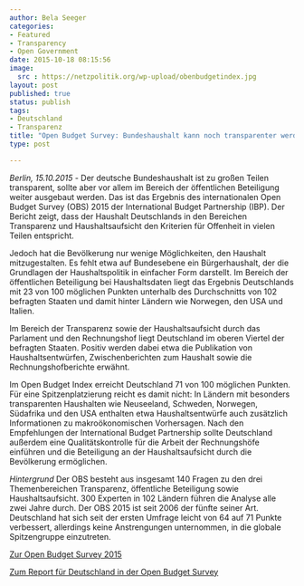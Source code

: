 ```yaml
---
author: Bela Seeger
categories:
- Featured
- Transparency
- Open Government
date: 2015-10-18 08:15:56
image: 
  src : https://netzpolitik.org/wp-upload/obenbudgetindex.jpg
layout: post
published: true
status: publish
tags:
- Deutschland
- Transparenz
title: "Open Budget Survey: Bundeshaushalt kann noch transparenter werden" 
type: post

---
```


<i>Berlin, 15.10.2015</i> - Der deutsche Bundeshaushalt ist zu großen Teilen transparent, sollte aber vor allem im Bereich der öffentlichen Beteiligung weiter ausgebaut werden. Das ist das Ergebnis des internationalen Open Budget Survey (OBS) 2015 der International Budget Partnership (IBP). Der Bericht zeigt, dass der Haushalt Deutschlands in den Bereichen Transparenz und Haushaltsaufsicht den Kriterien für Offenheit in vielen Teilen entspricht.

Jedoch hat die Bevölkerung nur wenige Möglichkeiten, den Haushalt mitzugestalten. Es fehlt etwa auf Bundesebene ein Bürgerhaushalt, der die Grundlagen der Haushaltspolitik in einfacher Form darstellt. Im Bereich der öffentlichen Beteiligung bei Haushaltsdaten liegt das Ergebnis Deutschlands mit 23 von 100 möglichen Punkten unterhalb des Durchschnitts von 102 befragten Staaten und damit hinter Ländern wie Norwegen, den USA und Italien. 

Im Bereich der Transparenz sowie der Haushaltsaufsicht durch das Parlament und den Rechnungshof liegt Deutschland im oberen Viertel der befragten Staaten. Positiv werden dabei etwa die Publikation von Haushaltsentwürfen, Zwischenberichten zum Haushalt sowie die Rechnungshofberichte erwähnt.

Im Open Budget Index erreicht Deutschland 71 von 100 möglichen Punkten. Für eine Spitzenplatzierung reicht es damit nicht: In Ländern mit besonders transparenten Haushalten wie Neuseeland, Schweden, Norwegen, Südafrika und den USA enthalten etwa Haushaltsentwürfe auch zusätzlich Informationen zu makroökonomischen Vorhersagen. Nach den Empfehlungen der International Budget Partnership sollte Deutschland außerdem eine Qualitätskontrolle für die Arbeit der Rechnungshöfe einführen und die Beteiligung an der Haushaltsaufsicht durch die Bevölkerung ermöglichen.

<i>Hintergrund</i>
Der OBS besteht aus insgesamt 140 Fragen zu den drei Themenbereichen Transparenz, öffentliche Beteiligung sowie Haushaltsaufsicht. 300 Experten in 102 Ländern führen die Analyse alle zwei Jahre durch. Der OBS 2015 ist seit 2006 der fünfte seiner Art. Deutschland hat sich seit der ersten Umfrage leicht von 64 auf 71 Punkte verbessert, allerdings keine Anstrengungen unternommen, in die globale Spitzengruppe einzutreten.
 
<a href="http://internationalbudget.org/opening-budgets/open-budget-initiative/open-budget-survey/">Zur Open Budget Survey 2015</a>

<a href="http://internationalbudget.org/opening-budgets/open-budget-initiative/open-budget-survey/country-info/?country=de">Zum Report für Deutschland in der Open Budget Survey</a>

